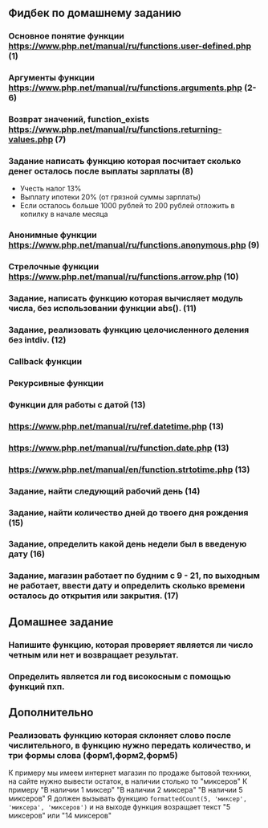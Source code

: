 ## Фидбек по домашнему заданию

### Основное понятие функции https://www.php.net/manual/ru/functions.user-defined.php (1)
### Аргументы функции https://www.php.net/manual/ru/functions.arguments.php (2-6)
### Возврат значений, function_exists https://www.php.net/manual/ru/functions.returning-values.php (7)
### Задание написать функцию которая посчитает сколько денег осталось после выплаты зарплаты (8)
* Учесть налог 13%
* Выплату ипотеки 20% (от грязной суммы зарплаты)
* Если осталось больше 1000 рублей то 200 рублей отложить в копилку в начале месяца

### Анонимные функции https://www.php.net/manual/ru/functions.anonymous.php (9)
### Стрелочные функции https://www.php.net/manual/ru/functions.arrow.php (10)

### Задание, написать функцию которая вычисляет модуль числа, без использовании функции abs(). (11)
### Задание, реализовать функцию целочисленного деления без intdiv. (12)

### Callback функции 
### Рекурсивные функции

### Функции для работы с датой (13)
### https://www.php.net/manual/ru/ref.datetime.php (13)
### https://www.php.net/manual/ru/function.date.php (13)
### https://www.php.net/manual/en/function.strtotime.php (13)
### Задание, найти следующий рабочий день (14)
### Задание, найти количество дней до твоего дня рождения (15)
### Задание, определить какой день недели был в введеную дату (16)
### Задание, магазин работает по будним с 9 - 21, по выходным не работает, ввести дату и определить сколько времени осталось до открытия или закрытия. (17)

## Домашнее задание 
### Напишите функцию, которая проверяет является ли число четным или нет и возвращает результат.
### Определить является ли год високосным с помощью функций пхп.
## Дополнительно
### Реализовать функцию которая склоняет слово после числительного, в функцию нужно передать количество, и три формы слова (форм1,форм2,форм5)
К примеру мы имеем интернет магазин по продаже бытовой техники, на сайте нужно вывести остаток, в наличии столько то "миксеров"
К примеру "В наличии 1 миксер" "В наличии 2 миксера" "В наличии 5 миксеров"
Я должен вызывать функцию `formattedCount(5, 'миксер', 'миксера', 'миксеров')` и на выходе функция возращает текст "5 миксеров" или "14 миксеров" 

